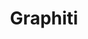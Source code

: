 ---
created: '2025-09-16T15:05:15.651575'
modified: '2025-09-17T16:14:24.447408'
ship_factor: 5
subtype: mcp-servers
tags: []
title: Graphiti
type: tool
version: 1
---